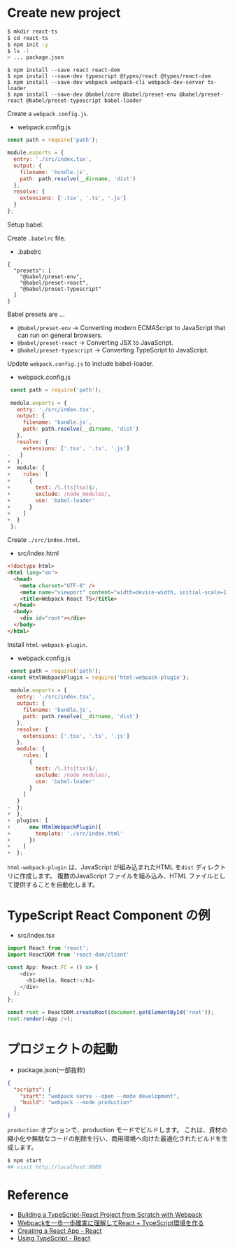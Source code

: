 # Create new project

```bash
$ mkdir react-ts
$ cd react-ts
$ npm init -y
$ ls -l
> ... package.json
```

```
$ npm install --save react react-dom
$ npm install --save-dev typescript @types/react @types/react-dom
$ npm install --save-dev webpack webpack-cli webpack-dev-server ts-loader
$ npm install --save-dev @babel/core @babel/preset-env @babel/preset-react @babel/preset-typescript babel-loader
```

Create a `webpack.config.js`.

* webpack.config.js
```javascript
const path = require('path');

module.exports = {
  entry: './src/index.tsx',
  output: {
    filename: 'bundle.js',
    path: path.resolve(__dirname, 'dist')
  },
  resolve: {
    extensions: ['.tsx', '.ts', '.js']
  }
};
```

Setup babel.

Create `.babelrc` file.

* .babelrc
```
{
  "presets": [
    "@babel/preset-env",
    "@babel/preset-react",
    "@babel/preset-typescript"
  ]
}
```

Babel presets are ...
* `@babel/preset-env` -> Converting modern ECMAScript to JavaScript that can run on general browsers.
* `@babel/preset-react` -> Converting JSX to JavaScript.
* `@babel/preset-typescript` -> Converting TypeScript to JavaScript. 

Update `webpack.config.js` to include babel-loader.

* webpack.config.js
```javascript
 const path = require('path');
 
 module.exports = {
   entry: './src/index.tsx',
   output: {
     filename: 'bundle.js',
     path: path.resolve(__dirname, 'dist')
   },
   resolve: {
     extensions: ['.tsx', '.ts', '.js']
-   }
+  },
+  module: {
+    rules: [
+      {
+        test: /\.(ts|tsx)$/, 
+        exclude: /node_modules/,
+        use: 'babel-loader'
+      }
+    ]
+  }
 };
```

Create `./src/index.html`.

* src/index.html
```html
<!doctype html>
<html lang="en">
  <head>
    <meta charset="UTF-8" />
    <meta name="viewport" content="width=device-width, initial-scale=1.0" />
    <title>Webpack React TS</title>
  </head>
  <body>
    <div id="root"></div>
  </body>
</html>
```

Install `html-webpack-plugin`.

* webpack.config.js
```javascript
 const path = require('path');
+const HtmlWebpackPlugin = require('html-webpack-plugin');
 
 module.exports = {
   entry: './src/index.tsx',
   output: {
     filename: 'bundle.js',
     path: path.resolve(__dirname, 'dist')
   },
   resolve: {
     extensions: ['.tsx', '.ts', '.js']
   },
   module: {
     rules: [
       {
         test: /\.(ts|tsx)$/, 
         exclude: /node_modules/,
         use: 'babel-loader'
       }
     ]
   }
-  };
+  },
+  plugins: [
+      new HtmlWebpackPlugin({
+        template: './src/index.html'
+      })
+    ]
+  };
```

`html-webpack-plugin` は、JavaScript が組み込まれたHTML を`dist` ディレクトリに作成します。
複数のJavaScript ファイルを組み込み、HTML ファイルとして提供することを自動化します。

# TypeScript React Component  の例

* src/index.tsx
```typescript
import React from 'react';
import ReactDOM from 'react-dom/client'

const App: React.FC = () => {
    <div>
      <h1>Hello, React!</h1>
    </div>
  );
};

const root = ReactDOM.createRoot(document.getElementById('root'));
root.render(<App />);
```

# プロジェクトの起動

* package.json(一部抜粋)
```json
{
  "scripts": {
    "start": "webpack serve --open --mode development",
    "build": "webpack --mode production"
  }
}
```

`production` オプションで、production モードでビルドします。
これは、資材の縮小化や無駄なコードの削除を行い、商用環境へ向けた最適化されたビルドを生成します。

```bash
$ npm start
## visit http://localhost:8080
```


# Reference
- [Building a TypeScript-React Project from Scratch with Webpack](https://medium.com/javascript-journal-unlocking-project-potential/building-a-typescript-react-project-from-scratch-with-webpack-b224a3f84e3b)
- [Webpackを一歩一歩確実に理解してReact + TypeScript環境を作る](https://qiita.com/Mr_ozin/items/b6749e60b185a26b97f0)
- [Creating a React App - React](https://react.dev/learn/creating-a-react-app#production-grade-react-frameworks)
- [Using TypeScript - React](https://react.dev/learn/typescript)


